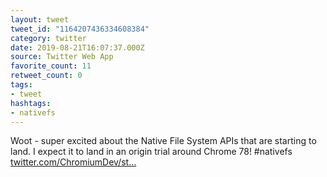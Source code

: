 ```yaml
---
layout: tweet
tweet_id: "1164207436334608384"
category: twitter
date: 2019-08-21T16:07:37.000Z
source: Twitter Web App
favorite_count: 11
retweet_count: 0
tags:
- tweet
hashtags:
- nativefs
---
```


Woot - super excited about the Native File System APIs that are starting to land. I expect it to land in an origin trial around Chrome 78! #nativefs [twitter.com/ChromiumDev/st…](https://twitter.com/ChromiumDev/status/1164207085069971465)

